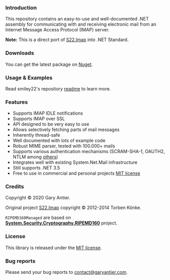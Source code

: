 ### Introduction

This repository contains an easy-to-use and well-documented .NET assembly for communicating with and
receiving electronic mail from an Internet Message Access Protocol (IMAP) server.

**Note:** This is a direct port of [S22.Imap](https://github.com/smiley22/S22.Imap)
          into .NET Standard.

### Downloads

You can get the latest package on [Nuget](http://nuget.org/).

### Usage & Examples

Read smiley22's repository [readme](https://github.com/smiley22/S22.Imap/blob/master/Readme.md) to learn more.

### Features

+ Supports IMAP IDLE notifications
+ Supports IMAP over SSL
+ API designed to be very easy to use
+ Allows selectively fetching parts of mail messages
+ Inherently thread-safe
+ Well documented with lots of example code
+ Robust MIME parser, tested with 100.000+ mails
+ Supports various authentication mechanisms (SCRAM-SHA-1, OAUTH2, NTLM among [others](https://github.com/sagemodeninja/AgilityFramework.Imap/blob/master/AuthMethod.cs))
+ Integrates well with existing System.Net.Mail infrastructure
+ Still supports .NET 3.5
+ Free to use in commercial and personal projects [MIT license](https://github.com/sagemodeninja/AgilityFramework.Imap/blob/master/License.md)

### Credits

Copyright © 2020 Gary Antier.

Original project [S22.Imap](https://github.com/smiley22/S22.Imap) copyright © 2012-2014 Torben Könke.

```RIPEMD160Managed``` are based on **[System.Security.Cryptography.RIPEMD160](https://github.com/darrenstarr/RIPEMD160.net)** project.

### License

This library is released under the [MIT license](https://github.com/sagemodeninja/AgilityFramework.Imap/blob/master/License.md).

### Bug reports

Please send your bug reports to [contact@garyantier.com](mailto:contact@garyantier.com).
